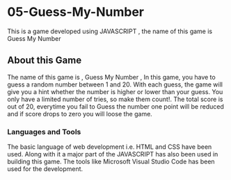 # 05-Guess-My-Number
This is a game developed using JAVASCRIPT , the name of this game is Guess My Number

## About this Game
The name of this game is , Guess My Number , In this game, you have to guess a random number between 1 and 20. With each guess, the game will give you a hint whether the number is higher or lower than your guess. You only have a limited number of tries, so make them count!. The total score is out of 20, everytime you fail to Guess the number one point will be reduced and if score drops to zero you will loose the game.

### Languages and Tools 
The basic language of web development i.e. HTML and CSS have been used. Along with it a major part of the JAVASCRIPT has also been used in building this game. The tools like Microsoft Visual Studio Code has been used for the development.
